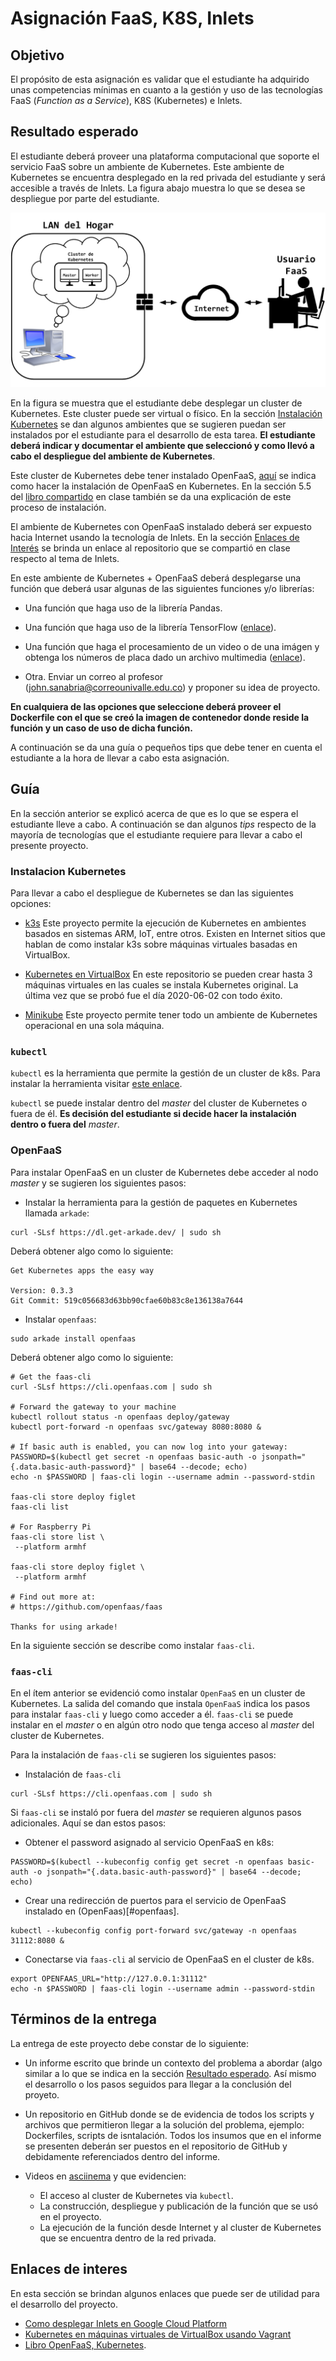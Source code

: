 # Asignación FaaS, K8S, Inlets

## Objetivo

El propósito de esta asignación es validar que el estudiante ha adquirido unas competencias mínimas en cuanto a la gestión y uso de las tecnologías FaaS (*Function as a Service*), K8S (Kubernetes) e Inlets.

## Resultado esperado

El estudiante deberá proveer una plataforma computacional que soporte el servicio FaaS sobre un ambiente de Kubernetes. 
Este ambiente de Kubernetes se encuentra desplegado en la red privada del estudiante y será accesible a través de Inlets. 
La figura abajo muestra lo que se desea se despliegue por parte del estudiante.

![](../book/figures/FaaSK8SInletsHomework.png)

En la figura se muestra que el estudiante debe desplegar un cluster de Kubernetes. 
Este cluster puede ser virtual o físico. 
En la sección [Instalación Kubernetes](#instalacion-kubernetes) se dan algunos ambientes que se sugieren puedan ser instalados por el estudiante para el desarrollo de esta tarea.
**El estudiante deberá indicar y documentar el ambiente que seleccionó y como llevó a cabo el despliegue del ambiente de Kubernetes**.

Este cluster de Kubernetes debe tener instalado OpenFaaS, [aquí](#openfaas) se indica como hacer la instalación de OpenFaaS en Kubernetes.
En la sección 5.5 del [libro compartido](../book/output/book.pdf) en clase también se da una explicación de este proceso de instalación.

El ambiente de Kubernetes con OpenFaaS instalado deberá ser expuesto hacia Internet usando la tecnología de Inlets. 
En la sección [Enlaces de Interés](#enlaces-de-interes) se brinda un enlace al repositorio que se compartió en clase respecto al tema de Inlets.

En este ambiente de Kubernetes + OpenFaaS deberá desplegarse una función que deberá usar algunas de las siguientes funciones y/o librerías:

* Una función que haga uso de la librería Pandas. 

* Una función que haga uso de la librería TensorFlow ([enlace](https://www.tensorflow.org/api_docs/python/tf)).

* Una función que haga el procesamiento de un video o de una imágen y obtenga los números de placa dado un archivo multimedia ([enlace](https://github.com/openalpr/openalpr)).

* Otra. Enviar un correo al profesor (john.sanabria@correounivalle.edu.co) y proponer su idea de proyecto.

**En cualquiera de las opciones que seleccione deberá proveer el Dockerfile con el que se creó la imagen de contenedor donde reside la función y un caso de uso de dicha función.**

A continuación se da una guía o pequeños tips que debe tener en cuenta el estudiante a la hora de llevar a cabo esta asignación.

## Guía

En la sección anterior se explicó acerca de que es lo que se espera el estudiante lleve a cabo. 
A continuación se dan algunos *tips* respecto de la mayoría de tecnologías que el estudiante requiere para llevar a cabo el presente proyecto.

### Instalacion Kubernetes

Para llevar a cabo el despliegue de Kubernetes se dan las siguientes opciones:

* [k3s](https://k3s.io/) Este proyecto permite la ejecución de Kubernetes en ambientes basados en sistemas ARM, IoT, entre otros. Existen en Internet sitios que hablan de como instalar k3s sobre máquinas virtuales basadas en VirtualBox.

* [Kubernetes en VirtualBox](https://github.com/josanabr/ansible-k8s) En este repositorio se pueden crear hasta 3 máquinas virtuales en las cuales se instala Kubernetes original. La última vez que se probó fue el día 2020-06-02 con todo éxito.

* [Minikube](https://kubernetes.io/docs/setup/learning-environment/minikube/) Este proyecto permite tener todo un ambiente de Kubernetes operacional en una sola máquina.


### `kubectl`

`kubectl` es la herramienta que permite la gestión de un cluster de k8s. 
Para instalar la herramienta visitar [este enlace](https://kubernetes.io/docs/tasks/tools/install-kubectl/).

`kubectl` se puede instalar dentro del *master* del cluster de Kubernetes o fuera de él.
**Es decisión del estudiante si decide hacer la instalación dentro o fuera del** *master*.

### OpenFaaS

Para instalar OpenFaaS en un cluster de Kubernetes debe acceder al nodo *master* y se sugieren los siguientes pasos:

* Instalar la herramienta para la gestión de paquetes en Kubernetes llamada `arkade`:

```
curl -SLsf https://dl.get-arkade.dev/ | sudo sh
```
Deberá obtener algo como lo siguiente:
```
Get Kubernetes apps the easy way

Version: 0.3.3
Git Commit: 519c056683d63bb90cfae60b83c8e136138a7644
```

* Instalar `openfaas`:
```
sudo arkade install openfaas
```
Deberá obtener algo como lo siguiente:
```
# Get the faas-cli
curl -SLsf https://cli.openfaas.com | sudo sh

# Forward the gateway to your machine
kubectl rollout status -n openfaas deploy/gateway
kubectl port-forward -n openfaas svc/gateway 8080:8080 &

# If basic auth is enabled, you can now log into your gateway:
PASSWORD=$(kubectl get secret -n openfaas basic-auth -o jsonpath="{.data.basic-auth-password}" | base64 --decode; echo)
echo -n $PASSWORD | faas-cli login --username admin --password-stdin

faas-cli store deploy figlet
faas-cli list

# For Raspberry Pi
faas-cli store list \
 --platform armhf

faas-cli store deploy figlet \
 --platform armhf

# Find out more at:
# https://github.com/openfaas/faas

Thanks for using arkade!
```

En la siguiente sección se describe como instalar `faas-cli`.

### `faas-cli`

En el ítem anterior se evidenció como instalar `OpenFaaS` en un cluster de Kubernetes.
La salida del comando que instala `OpenFaaS` indica los pasos para instalar `faas-cli` y luego como acceder a él. 
`faas-cli` se puede instalar en el *master* o en algún otro nodo que tenga acceso al *master* del cluster de Kubernetes.

Para la instalación de `faas-cli` se sugieren los siguientes pasos:

* Instalación de `faas-cli`
```
curl -SLsf https://cli.openfaas.com | sudo sh
```

Si `faas-cli` se instaló por fuera del *master* se requieren algunos pasos adicionales. 
Aquí se dan estos pasos:

  * Obtener el password asignado al servicio OpenFaaS en k8s:
```
PASSWORD=$(kubectl --kubeconfig config get secret -n openfaas basic-auth -o jsonpath="{.data.basic-auth-password}" | base64 --decode; echo)
```

  * Crear una redirección de puertos para el servicio de OpenFaaS instalado en (OpenFaas)[#openfaas].
```
kubectl --kubeconfig config port-forward svc/gateway -n openfaas 31112:8080 &
```
   
  * Conectarse via `faas-cli` al servicio de OpenFaaS en el cluster de k8s.
```
export OPENFAAS_URL="http://127.0.0.1:31112"
echo -n $PASSWORD | faas-cli login --username admin --password-stdin
```

## Términos de la entrega

La entrega de este proyecto debe constar de lo siguiente:

* Un informe escrito que brinde un contexto del problema a abordar (algo similar a lo que se indica en la sección [Resultado esperado](#resultado-esperado). Así mismo el desarrollo o los pasos seguidos para llegar a la conclusión del proyeto.

* Un repositorio en GitHub donde se de evidencia de todos los scripts y archivos que permitieron llegar a la solución del problema, ejemplo: Dockerfiles, scripts de isntalación. Todos los insumos que en el informe se presenten deberán ser puestos en el repositorio de GitHub y debidamente referenciados dentro del informe.

* Videos en [asciinema](https://asciinema.org) y que evidencien:

  * El acceso al cluster de Kubernetes via `kubectl`.
  * La construcción, despliegue y publicación de la función que se usó en el proyecto.
  * La ejecución de la función desde Internet y al cluster de Kubernetes que se encuentra dentro de la red privada.

## Enlaces de interes

En esta sección se brindan algunos enlaces que puede ser de utilidad para el desarrollo del proyecto.

* [Como desplegar Inlets en Google Cloud Platform](https://github.com/josanabr/tunneling-inlets)
* [Kubernetes en máquinas virtuales de VirtualBox usando Vagrant](https://github.com/josanabr/ansible-k8s)
* [Libro OpenFaaS, Kubernetes](../book/output/book.pdf).
